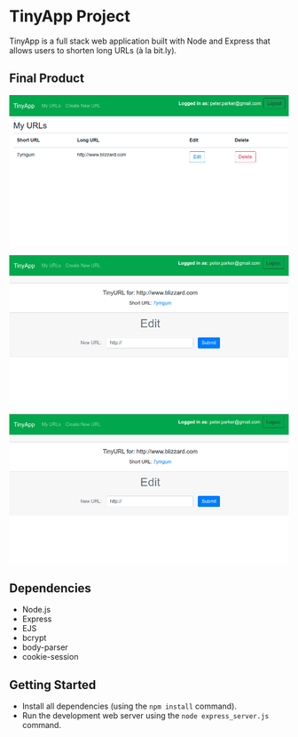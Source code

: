 # TinyApp Project

TinyApp is a full stack web application built with Node and Express that allows users to shorten long URLs (à la bit.ly).

## Final Product

!["The main URL page"](https://github.com/Kagin007/tinyapp/blob/master/docs/tinyAppUrls.png?raw=true)

!["Can edit URLs"](https://github.com/Kagin007/tinyapp/blob/master/docs/tinyAppEdit.png?raw=true)

!["Requires users to register and login"](https://github.com/Kagin007/tinyapp/blob/master/docs/tinyAppEdit.png?raw=true)


## Dependencies

- Node.js
- Express
- EJS
- bcrypt
- body-parser
- cookie-session

## Getting Started

- Install all dependencies (using the `npm install` command).
- Run the development web server using the `node express_server.js` command.
